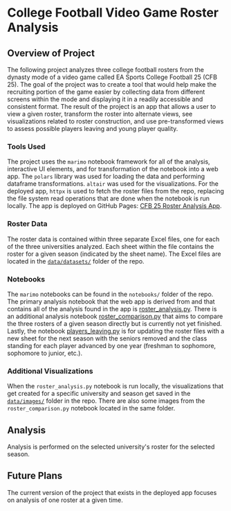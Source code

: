 # **College Football Video Game Roster Analysis**

## **Overview of Project**
The following project analyzes three college football rosters from the dynasty
mode of a video game called EA Sports College Football 25 (CFB 25). The goal of
the project was to create a tool that would help make the recruiting portion of
the game easier by collecting data from different screens within the mode and
displaying it in a readily accessible and consistent format. The result of the
project is an app that allows a user to view a given roster, transform the
roster into alternate views, see visualizations related to roster construction,
and use pre-transformed views to assess possible players leaving and young
player quality.

### **Tools Used**
The project uses the `marimo` notebook framework for all of the analysis,
interactive UI elements, and for transformation of the notebook into a web app.
The `polars` library was used for loading the data and performing dataframe
transformations. `altair` was used for the visualizations. For the deployed app,
`httpx` is used to fetch the roster files from the repo, replacing the file
system read operations that are done when the notebook is run locally. The app
is deployed on GitHub Pages: [CFB 25 Roster Analysis
App](https://cdpeters.github.io/cfb-analysis/).

### **Roster Data**
The roster data is contained within three separate Excel files, one for each of
the three universities analyzed. Each sheet within the file contains the roster
for a given season (indicated by the sheet name). The Excel files are located in
the
[`data/datasets/`](https://github.com/cdpeters/cfb-analysis/tree/main/data/datasets)
folder of the repo.

### **Notebooks**
The `marimo` notebooks can be found in the `notebooks/` folder of the repo. The
primary analysis notebook that the web app is derived from and that contains all
of the analysis found in the app is
[roster_analysis.py](https://github.com/cdpeters/cfb-analysis/blob/main/notebooks/roster_analysis.py).
There is an additional analysis notebook
[roster_comparison.py](https://github.com/cdpeters/cfb-analysis/blob/main/notebooks/roster_comparison.py)
that aims to compare the three rosters of a given season directly but is
currently not yet finished. Lastly, the notebook
[players_leaving.py](https://github.com/cdpeters/cfb-analysis/blob/main/notebooks/players_leaving.py)
is for updating the roster files with a new sheet for the next season with the
seniors removed and the class standing for each player advanced by one year
(freshman to sophomore, sophomore to junior, etc.).

### **Additional Visualizations**
When the `roster_analysis.py` notebook is run locally, the visualizations that
get created for a specific university and season get saved in the
[`data/images/`](https://github.com/cdpeters/cfb-analysis/tree/main/data/images)
folder in the repo. There are also some images from the `roster_comparison.py`
notebook located in the same folder.

## **Analysis**
Analysis is performed on the selected university's roster for the selected
season.

## **Future Plans**
The current version of the project that exists in the deployed app focuses on
analysis of one roster at a given time.


<!-- <div align="center">
    <img src="assets/images/bike_sharing/ride_durations_by_all_users.svg"
         alt="Ride Durations by All Users" />
</div> -->
